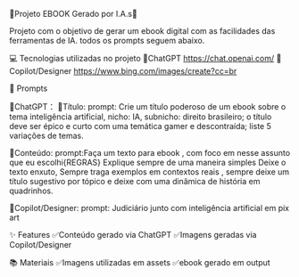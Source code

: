 🤖Projeto EBOOK Gerado por I.A.s🤖

Projeto com o objetivo de gerar um ebook digital com as facilidades das ferramentas de IA. todos os prompts seguem abaixo.

💻 Tecnologias utilizadas no projeto
🌟ChatGPT <https://chat.openai.com/>
🌟Copilot/Designer <https://www.bing.com/images/create?cc=br>

🧠 Prompts

🚀ChatGPT：
🌟Título:
prompt: Crie um título poderoso de um ebook sobre o tema inteligência artificial, nicho: IA, subnicho: direito brasileiro; o título deve ser épico e curto com uma temática gamer e descontraída; liste 5 variações de temas.

🌟Conteúdo:
prompt:Faça um texto para ebook , com foco em nesse assunto que eu escolhi{REGRAS} Explique sempre de uma maneira simples Deixe o texto enxuto, Sempre traga exemplos em contextos reais , sempre deixe um título sugestivo por tópico e deixe com uma dinâmica de história em quadrinhos.

🚀Copilot/Designer:
prompt: Judiciário junto com inteligência artificial em pix art

✨ Features
✅Conteúdo gerado via ChatGPT
✅Imagens geradas via Copilot/Designer

📚 Materiais
✅Imagens utilizadas em assets
✅ebook gerado em output
